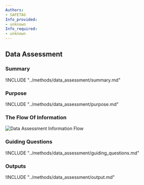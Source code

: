 ```yaml
---
Authors:
- SAFETAG
Info_provided:
- unknown
Info_required:
- unknown
---
```


## Data Assessment

### Summary

!INCLUDE "../methods/data_assessment/summary.md"

### Purpose

!INCLUDE "../methods/data_assessment/purpose.md"

### The Flow Of Information

![Data Assessment Information Flow](images/info_flows/data_assessment.svg)

### Guiding Questions

!INCLUDE "../methods/data_assessment/guiding_questions.md"





### Outputs

!INCLUDE "../methods/data_assessment/output.md"
